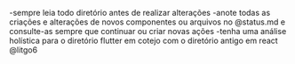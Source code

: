 -sempre leia todo diretório antes de realizar alterações 
-anote todas as criações e alterações de novos componentes ou arquivos no @status.md e consulte-as sempre que continuar ou criar novas ações
-tenha uma análise holística para o diretório flutter em cotejo com o diretório antigo em react @litgo6
